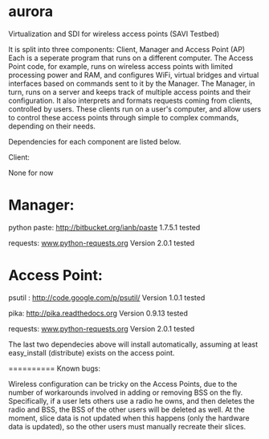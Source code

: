 aurora
======

Virtualization and SDI for wireless access points (SAVI Testbed)

It is split into three components: Client, Manager and Access Point (AP)
Each is a seperate program that runs on a different computer. The Access Point
code, for example, runs on wireless access points with limited processing
power and RAM, and configures WiFi, virtual bridges and virtual
interfaces based on commands sent to it by the Manager.  The Manager,
in turn, runs on a server and keeps track of multiple access points and their
configuration.  It also interprets and formats requests coming from clients,
controlled by users.  These clients run on a user's computer, and allow
users to control these access points through simple to complex commands,
depending on their needs.


Dependencies for each component are listed below.

Client: 

None for now

Manager:
====
python paste: http://bitbucket.org/ianb/paste
1.7.5.1 tested

requests: www.python-requests.org
Version 2.0.1 tested

Access Point:
====
psutil : http://code.google.com/p/psutil/
Version 1.0.1 tested

pika: http://pika.readthedocs.org
Version 0.9.13 tested

requests: www.python-requests.org
Version 2.0.1 tested

The last two dependecies above will install automatically, assuming at least 
easy_install (distribute) exists on the access point.

==========
Known bugs:

Wireless configuration can be tricky on the Access Points, due to the
number of workarounds involved in adding or removing BSS on the fly.  Specifically,
if a user lets others use a radio he owns, and then deletes the radio and BSS,
the BSS of the other users will be deleted as well.  At the moment, slice data
is not updated when this happens (only the hardware data is updated), 
so the other users must manually recreate their slices.
